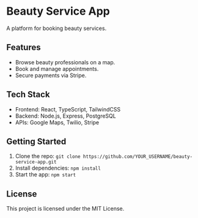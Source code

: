 # Beauty Service App

A platform for booking beauty services.

## Features
- Browse beauty professionals on a map.
- Book and manage appointments.
- Secure payments via Stripe.

## Tech Stack
- Frontend: React, TypeScript, TailwindCSS
- Backend: Node.js, Express, PostgreSQL
- APIs: Google Maps, Twilio, Stripe

## Getting Started
1. Clone the repo: `git clone https://github.com/YOUR_USERNAME/beauty-service-app.git`
2. Install dependencies: `npm install`
3. Start the app: `npm start`

## License
This project is licensed under the MIT License.
